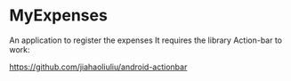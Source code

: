 MyExpenses
==========

An application to register the expenses
It requires the library Action-bar to work:

https://github.com/jiahaoliuliu/android-actionbar
